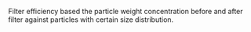 Filter efficiency based the particle weight concentration before and after filter against particles with certain size distribution.